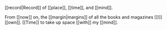 [[record|Record]] of [[place]], [[time]], and [[mind]].

From [[now]] on, the [[margin|margins]] of all the books and magazines [[I]] [[own]]. [[Time]] to take up space [[with]] my [[mind]].